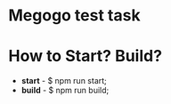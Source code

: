 # Megogo test task #
# How to Start? Build? #
* **start** - $ npm run start;
* **build** - $ npm run build;